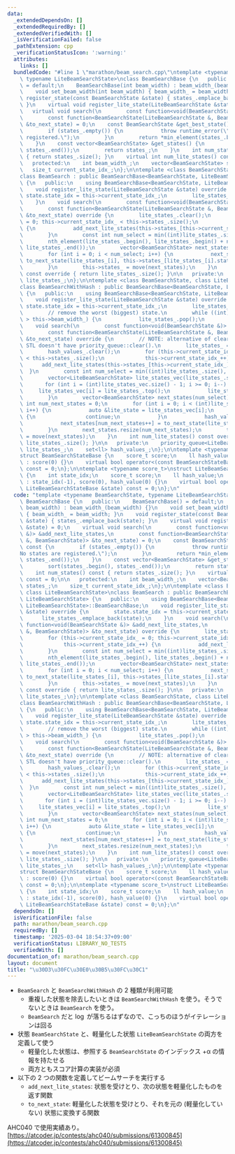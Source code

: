```yaml
---
data:
  _extendedDependsOn: []
  _extendedRequiredBy: []
  _extendedVerifiedWith: []
  _isVerificationFailed: false
  _pathExtension: cpp
  _verificationStatusIcon: ':warning:'
  attributes:
    links: []
  bundledCode: "#line 1 \"marathon/beam_search.cpp\"\ntemplate <typename BeamSearchState,\
    \ typename LiteBeamSearchState>\nclass BeamSearchBase {\n   public:\n    BeamSearchBase()\
    \ = default;\n    BeamSearchBase(int beam_width) : beam_width_(beam_width) {}\n\
    \    void set_beam_width(int beam_width) { beam_width_ = beam_width; }\n    void\
    \ register_state(const BeamSearchState &state) { states_.emplace_back(state);\
    \ }\n    virtual void register_lite_state(LiteBeamSearchState &state) = 0;\n \
    \   virtual void search(\n        const function<void(BeamSearchState &)> &add_next_lite_states,\n\
    \        const function<BeamSearchState(LiteBeamSearchState &, BeamSearchState)>\
    \ &to_next_state) = 0;\n    const BeamSearchState &get_best_state() const {\n\
    \        if (states_.empty()) {\n            throw runtime_error(\"No states are\
    \ registered.\");\n        }\n        return *min_element(states_.begin(), states_.end());\n\
    \    }\n    const vector<BeamSearchState> &get_states() {\n        sort(states_.begin(),\
    \ states_.end());\n        return states_;\n    }\n    int num_states() const\
    \ { return states_.size(); }\n    virtual int num_lite_states() const = 0;\n\n\
    \   protected:\n    int beam_width_;\n    vector<BeamSearchState> states_;\n \
    \   size_t current_state_idx_;\n};\n\ntemplate <class BeamSearchState, class LiteBeamSearchState>\n\
    class BeamSearch : public BeamSearchBase<BeamSearchState, LiteBeamSearchState>\
    \ {\n   public:\n    using BeamSearchBase<BeamSearchState, LiteBeamSearchState>::BeamSearchBase;\n\
    \    void register_lite_state(LiteBeamSearchState &state) override {\n       \
    \ state.state_idx = this->current_state_idx_;\n        lite_states_.emplace_back(state);\n\
    \    }\n    void search(\n        const function<void(BeamSearchState &)> &add_next_lite_states,\n\
    \        const function<BeamSearchState(LiteBeamSearchState &, BeamSearchState)>\
    \ &to_next_state) override {\n        lite_states_.clear();\n        for (this->current_state_idx_\
    \ = 0; this->current_state_idx_ < this->states_.size();\n             this->current_state_idx_++)\
    \ {\n            add_next_lite_states(this->states_[this->current_state_idx_]);\n\
    \        }\n        const int num_select = min((int)lite_states_.size(), this->beam_width_);\n\
    \        nth_element(lite_states_.begin(), lite_states_.begin() + num_select,\
    \ lite_states_.end());\n        vector<BeamSearchState> next_states(num_select);\n\
    \        for (int i = 0; i < num_select; i++) {\n            next_states[i] =\
    \ to_next_state(lite_states_[i], this->states_[lite_states_[i].state_idx]);\n\
    \        }\n        this->states_ = move(next_states);\n    }\n    int num_lite_states()\
    \ const override { return lite_states_.size(); }\n\n   private:\n    vector<LiteBeamSearchState>\
    \ lite_states_;\n};\n\ntemplate <class BeamSearchState, class LiteBeamSearchState>\n\
    class BeamSearchWithHash : public BeamSearchBase<BeamSearchState, LiteBeamSearchState>\
    \ {\n   public:\n    using BeamSearchBase<BeamSearchState, LiteBeamSearchState>::BeamSearchBase;\n\
    \    void register_lite_state(LiteBeamSearchState &state) override {\n       \
    \ state.state_idx = this->current_state_idx_;\n        lite_states_.emplace(state);\n\
    \        // remove the worst (biggest) state.\n        while ((int)lite_states_.size()\
    \ > this->beam_width_) {\n            lite_states_.pop();\n        }\n    }\n\n\
    \    void search(\n        const function<void(BeamSearchState &)> &add_next_lite_states,\n\
    \        const function<BeamSearchState(LiteBeamSearchState &, BeamSearchState)>\
    \ &to_next_state) override {\n        // NOTE: alternative of clear() because\
    \ STL doesn't have priority_queue::clear().\n        lite_states_ = priority_queue<LiteBeamSearchState>();\n\
    \        hash_values_.clear();\n        for (this->current_state_idx_ = 0; this->current_state_idx_\
    \ < this->states_.size();\n             this->current_state_idx_++) {\n      \
    \      add_next_lite_states(this->states_[this->current_state_idx_]);\n      \
    \  }\n        const int num_select = min((int)lite_states_.size(), this->beam_width_);\n\
    \        vector<LiteBeamSearchState> lite_states_vec(lite_states_.size());\n \
    \       for (int i = (int)lite_states_vec.size() - 1; i >= 0; i--) {\n       \
    \     lite_states_vec[i] = lite_states_.top();\n            lite_states_.pop();\n\
    \        }\n        vector<BeamSearchState> next_states(num_select);\n       \
    \ int num_next_states = 0;\n        for (int i = 0; i < (int)lite_states_vec.size();\
    \ i++) {\n            auto &lite_state = lite_states_vec[i];\n            if (hash_values_.count(lite_state.hash_value))\
    \ {\n                continue;\n            }\n            hash_values_.insert(lite_state.hash_value);\n\
    \            next_states[num_next_states++] = to_next_state(lite_state, this->states_[lite_state.state_idx]);\n\
    \        }\n        next_states.resize(num_next_states);\n        this->states_\
    \ = move(next_states);\n    }\n    int num_lite_states() const override { return\
    \ lite_states_.size(); }\n\n   private:\n    priority_queue<LiteBeamSearchState>\
    \ lite_states_;\n    set<ll> hash_values_;\n};\n\ntemplate <typename score_t>\n\
    struct BeamSearchStateBase {\n    score_t score;\n    ll hash_value;\n    BeamSearchStateBase()\
    \ : score(0) {}\n    virtual bool operator<(const BeamSearchStateBase &state)\
    \ const = 0;\n};\n\ntemplate <typename score_t>\nstruct LiteBeamSearchStateBase\
    \ {\n    int state_idx;\n    score_t score;\n    ll hash_value;\n    LiteBeamSearchStateBase()\
    \ : state_idx(-1), score(0), hash_value(0) {}\n    virtual bool operator<(const\
    \ LiteBeamSearchStateBase &state) const = 0;\n};\n"
  code: "template <typename BeamSearchState, typename LiteBeamSearchState>\nclass\
    \ BeamSearchBase {\n   public:\n    BeamSearchBase() = default;\n    BeamSearchBase(int\
    \ beam_width) : beam_width_(beam_width) {}\n    void set_beam_width(int beam_width)\
    \ { beam_width_ = beam_width; }\n    void register_state(const BeamSearchState\
    \ &state) { states_.emplace_back(state); }\n    virtual void register_lite_state(LiteBeamSearchState\
    \ &state) = 0;\n    virtual void search(\n        const function<void(BeamSearchState\
    \ &)> &add_next_lite_states,\n        const function<BeamSearchState(LiteBeamSearchState\
    \ &, BeamSearchState)> &to_next_state) = 0;\n    const BeamSearchState &get_best_state()\
    \ const {\n        if (states_.empty()) {\n            throw runtime_error(\"\
    No states are registered.\");\n        }\n        return *min_element(states_.begin(),\
    \ states_.end());\n    }\n    const vector<BeamSearchState> &get_states() {\n\
    \        sort(states_.begin(), states_.end());\n        return states_;\n    }\n\
    \    int num_states() const { return states_.size(); }\n    virtual int num_lite_states()\
    \ const = 0;\n\n   protected:\n    int beam_width_;\n    vector<BeamSearchState>\
    \ states_;\n    size_t current_state_idx_;\n};\n\ntemplate <class BeamSearchState,\
    \ class LiteBeamSearchState>\nclass BeamSearch : public BeamSearchBase<BeamSearchState,\
    \ LiteBeamSearchState> {\n   public:\n    using BeamSearchBase<BeamSearchState,\
    \ LiteBeamSearchState>::BeamSearchBase;\n    void register_lite_state(LiteBeamSearchState\
    \ &state) override {\n        state.state_idx = this->current_state_idx_;\n  \
    \      lite_states_.emplace_back(state);\n    }\n    void search(\n        const\
    \ function<void(BeamSearchState &)> &add_next_lite_states,\n        const function<BeamSearchState(LiteBeamSearchState\
    \ &, BeamSearchState)> &to_next_state) override {\n        lite_states_.clear();\n\
    \        for (this->current_state_idx_ = 0; this->current_state_idx_ < this->states_.size();\n\
    \             this->current_state_idx_++) {\n            add_next_lite_states(this->states_[this->current_state_idx_]);\n\
    \        }\n        const int num_select = min((int)lite_states_.size(), this->beam_width_);\n\
    \        nth_element(lite_states_.begin(), lite_states_.begin() + num_select,\
    \ lite_states_.end());\n        vector<BeamSearchState> next_states(num_select);\n\
    \        for (int i = 0; i < num_select; i++) {\n            next_states[i] =\
    \ to_next_state(lite_states_[i], this->states_[lite_states_[i].state_idx]);\n\
    \        }\n        this->states_ = move(next_states);\n    }\n    int num_lite_states()\
    \ const override { return lite_states_.size(); }\n\n   private:\n    vector<LiteBeamSearchState>\
    \ lite_states_;\n};\n\ntemplate <class BeamSearchState, class LiteBeamSearchState>\n\
    class BeamSearchWithHash : public BeamSearchBase<BeamSearchState, LiteBeamSearchState>\
    \ {\n   public:\n    using BeamSearchBase<BeamSearchState, LiteBeamSearchState>::BeamSearchBase;\n\
    \    void register_lite_state(LiteBeamSearchState &state) override {\n       \
    \ state.state_idx = this->current_state_idx_;\n        lite_states_.emplace(state);\n\
    \        // remove the worst (biggest) state.\n        while ((int)lite_states_.size()\
    \ > this->beam_width_) {\n            lite_states_.pop();\n        }\n    }\n\n\
    \    void search(\n        const function<void(BeamSearchState &)> &add_next_lite_states,\n\
    \        const function<BeamSearchState(LiteBeamSearchState &, BeamSearchState)>\
    \ &to_next_state) override {\n        // NOTE: alternative of clear() because\
    \ STL doesn't have priority_queue::clear().\n        lite_states_ = priority_queue<LiteBeamSearchState>();\n\
    \        hash_values_.clear();\n        for (this->current_state_idx_ = 0; this->current_state_idx_\
    \ < this->states_.size();\n             this->current_state_idx_++) {\n      \
    \      add_next_lite_states(this->states_[this->current_state_idx_]);\n      \
    \  }\n        const int num_select = min((int)lite_states_.size(), this->beam_width_);\n\
    \        vector<LiteBeamSearchState> lite_states_vec(lite_states_.size());\n \
    \       for (int i = (int)lite_states_vec.size() - 1; i >= 0; i--) {\n       \
    \     lite_states_vec[i] = lite_states_.top();\n            lite_states_.pop();\n\
    \        }\n        vector<BeamSearchState> next_states(num_select);\n       \
    \ int num_next_states = 0;\n        for (int i = 0; i < (int)lite_states_vec.size();\
    \ i++) {\n            auto &lite_state = lite_states_vec[i];\n            if (hash_values_.count(lite_state.hash_value))\
    \ {\n                continue;\n            }\n            hash_values_.insert(lite_state.hash_value);\n\
    \            next_states[num_next_states++] = to_next_state(lite_state, this->states_[lite_state.state_idx]);\n\
    \        }\n        next_states.resize(num_next_states);\n        this->states_\
    \ = move(next_states);\n    }\n    int num_lite_states() const override { return\
    \ lite_states_.size(); }\n\n   private:\n    priority_queue<LiteBeamSearchState>\
    \ lite_states_;\n    set<ll> hash_values_;\n};\n\ntemplate <typename score_t>\n\
    struct BeamSearchStateBase {\n    score_t score;\n    ll hash_value;\n    BeamSearchStateBase()\
    \ : score(0) {}\n    virtual bool operator<(const BeamSearchStateBase &state)\
    \ const = 0;\n};\n\ntemplate <typename score_t>\nstruct LiteBeamSearchStateBase\
    \ {\n    int state_idx;\n    score_t score;\n    ll hash_value;\n    LiteBeamSearchStateBase()\
    \ : state_idx(-1), score(0), hash_value(0) {}\n    virtual bool operator<(const\
    \ LiteBeamSearchStateBase &state) const = 0;\n};\n"
  dependsOn: []
  isVerificationFile: false
  path: marathon/beam_search.cpp
  requiredBy: []
  timestamp: '2025-03-04 18:54:37+09:00'
  verificationStatus: LIBRARY_NO_TESTS
  verifiedWith: []
documentation_of: marathon/beam_search.cpp
layout: document
title: "\u30D3\u30FC\u30E0\u30B5\u30FC\u30C1"
---
```


- `BeamSearch` と `BeamSearchWithHash` の 2 種類が利用可能
    - 重複した状態を除去したいときは `BeamSearchWithHash` を使う。そうでないときは `BeamSearch` を使う。
    - `BeamSearch` だと $\log$ が落ちるはずなので、こっちのほうがイテレーションは回る
- 状態 `BeamSearchState` と、軽量化した状態 `LiteBeamSearchState` の両方を定義して使う
    - 軽量化した状態は、参照する `BeamSearchState` のインデックス +α の情報を持たせる
    - 両方ともスコア計算の実装が必須
- 以下の 2 つの関数を定義してビームサーチを実行する
    - `add_next_lite_states`: 状態を受けとり、次の状態を軽量化したものを返す関数
    - `to_next_state`: 軽量化した状態を受けとり、それを元の (軽量化していない) 状態に変換する関数

AHC040 で使用実績あり。  
[https://atcoder.jp/contests/ahc040/submissions/61300845](https://atcoder.jp/contests/ahc040/submissions/61300845)
